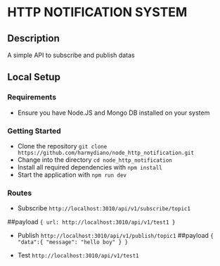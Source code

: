# HTTP NOTIFICATION SYSTEM

## Description
A simple API to subscribe and publish datas

## Local Setup

### Requirements

- Ensure you have Node.JS and Mongo DB installed on your system

### Getting Started
- Clone the repository `git clone  https://github.com/harmydiano/node_http_notification.git `
- Change into the directory `cd node_http_notification`
- Install all required dependencies with `npm install`
- Start the application with `npm run dev`

### Routes
- Subscribe `http://localhost:3010/api/v1/subscribe/topic1`

##payload
    `{
        url: http://localhost:3010/api/v1/test1
    }`
-  Publish `http://localhost:3010/api/v1/publish/topic1`
##payload
    `{
    "data":{
        "message": "hello boy"
    }
}`

- Test `http://localhost:3010/api/v1/test1`